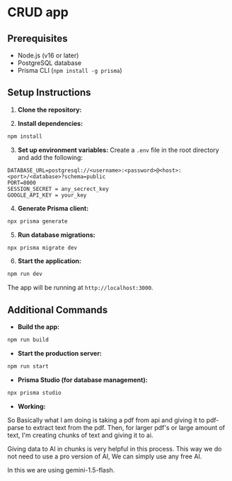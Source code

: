 # CRUD app

## Prerequisites

- Node.js (v16 or later)
- PostgreSQL database
- Prisma CLI (`npm install -g prisma`)

## Setup Instructions

1. **Clone the repository:**

2. **Install dependencies:**

```bash
npm install
```

3. **Set up environment variables:**
   Create a `.env` file in the root directory and add the following:

```
DATABASE_URL=postgresql://<username>:<password>@<host>:<port>/<database>?schema=public
PORT=8000
SESSION_SECRET = any_secrect_key
GOOGLE_API_KEY = your_key
```

4. **Generate Prisma client:**

```bash
npx prisma generate
```

5. **Run database migrations:**

```bash
npx prisma migrate dev
```

6. **Start the application:**

```bash
npm run dev
```

The app will be running at `http://localhost:3000`.

## Additional Commands

- **Build the app:**

```bash
npm run build
```

- **Start the production server:**

```bash
npm run start
```

- **Prisma Studio (for database management):**

```bash
npx prisma studio
```

- **Working:**

So Basically what I am doing is taking a pdf from api and giving it to pdf-parse to extract text from the pdf.
Then, for larger pdf's or large amount of text, I'm creating chunks of text and giving it to ai.

Giving data to AI in chunks is very helpful in this process. This way we do not need to use a pro version of AI, We can simply use any free AI.

In this we are using gemini-1.5-flash.
